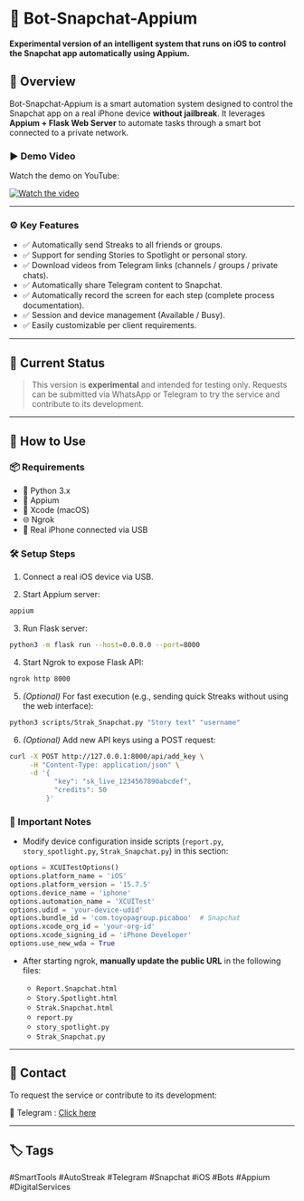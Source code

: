 # 🤖 Bot-Snapchat-Appium

**Experimental version of an intelligent system that runs on iOS to control the Snapchat app automatically using Appium.**

## 📱 Overview

Bot-Snapchat-Appium is a smart automation system designed to control the Snapchat app on a real iPhone device **without jailbreak**. It leverages **Appium + Flask Web Server** to automate tasks through a smart bot connected to a private network.

### ▶️ Demo Video

Watch the demo on YouTube:

[![Watch the video](https://img.youtube.com/vi/mifjeCzySKo/0.jpg)](https://www.youtube.com/watch?v=mifjeCzySKo)

---

### ⚙️ Key Features

* ✅ Automatically send Streaks to all friends or groups.
* ✅ Support for sending Stories to Spotlight or personal story.
* ✅ Download videos from Telegram links (channels / groups / private chats).
* ✅ Automatically share Telegram content to Snapchat.
* ✅ Automatically record the screen for each step (complete process documentation).
* ✅ Session and device management (Available / Busy).
* ✅ Easily customizable per client requirements.

---

## 🧪 Current Status

> This version is **experimental** and intended for testing only. Requests can be submitted via WhatsApp or Telegram to try the service and contribute to its development.

---

## 🚀 How to Use

### 📦 Requirements

* 🐍 Python 3.x
* 🔧 Appium
* 🧪 Xcode (macOS)
* 🌐 Ngrok
* 📱 Real iPhone connected via USB

### 🛠️ Setup Steps

1. Connect a real iOS device via USB.

2. Start Appium server:

```bash
appium
```

3. Run Flask server:

```bash
python3 -m flask run --host=0.0.0.0 --port=8000
```

4. Start Ngrok to expose Flask API:

```bash
ngrok http 8000
```

5. *(Optional)* For fast execution (e.g., sending quick Streaks without using the web interface):

```bash
python3 scripts/Strak_Snapchat.py "Story text" "username"
```

6. *(Optional)* Add new API keys using a POST request:

```bash
curl -X POST http://127.0.0.1:8000/api/add_key \
     -H "Content-Type: application/json" \
     -d '{
           "key": "sk_live_1234567890abcdef",
           "credits": 50
         }'
```

### 📌 Important Notes

* Modify device configuration inside scripts (`report.py`, `story_spotlight.py`, `Strak_Snapchat.py`) in this section:

```python
options = XCUITestOptions()
options.platform_name = 'iOS'
options.platform_version = '15.7.5'
options.device_name = 'iphone'
options.automation_name = 'XCUITest'
options.udid = 'your-device-udid'
options.bundle_id = 'com.toyopagroup.picaboo'  # Snapchat
options.xcode_org_id = 'your-org-id'
options.xcode_signing_id = 'iPhone Developer'
options.use_new_wda = True
```

* After starting ngrok, **manually update the public URL** in the following files:

  * `Report.Snapchat.html`
  * `Story.Spotlight.html`
  * `Strak.Snapchat.html`
  * `report.py`
  * `story_spotlight.py`
  * `Strak_Snapchat.py`

---

## 📩 Contact

To request the service or contribute to its development:

📨 Telegram : [Click here](https://t.me/flaah999)

---

## 🏷️ Tags

\#SmartTools #AutoStreak #Telegram #Snapchat #iOS #Bots #Appium #DigitalServices
